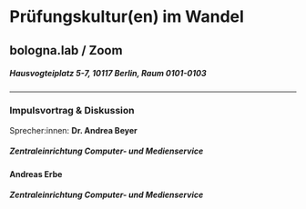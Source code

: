 # Prüfungskultur(en) im Wandel  
## bologna.lab / Zoom  
##### Hausvogteiplatz 5-7, 10117 Berlin, Raum 0101-0103 
--- 
### Impulsvortrag & Diskussion  
Sprecher:innen: 
**Dr. Andrea Beyer**  
##### Zentraleinrichtung Computer- und Medienservice 
**Andreas Erbe**  
##### Zentraleinrichtung Computer- und Medienservice 
